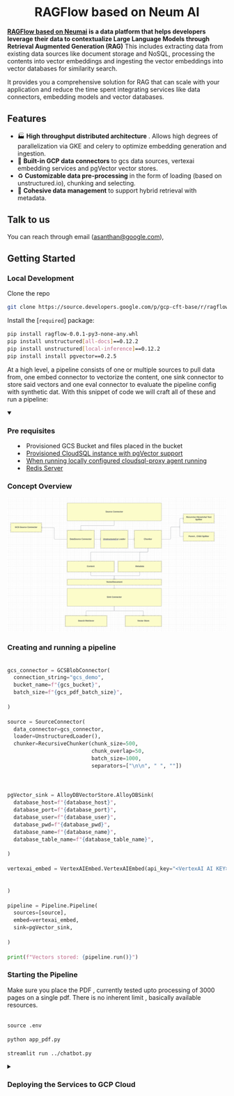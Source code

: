 <h1 align="center">RAGFlow based on Neum AI</h1>



**[RAGFlow based on Neumai](https://neum.ai) is a data platform that helps developers leverage their data to contextualize Large Language Models through Retrieval Augmented Generation (RAG)** This includes
extracting data from existing data sources like document storage and NoSQL, processing the contents into vector embeddings and ingesting the vector embeddings into vector databases for similarity search. 

It provides you a comprehensive solution for RAG that can scale with your application and reduce the time spent integrating services like data connectors, embedding models and vector databases.

## Features

- 🏭 **High throughput distributed architecture** . Allows high degrees of parallelization via GKE and celery to optimize embedding generation and ingestion. 
- 🧱 **Built-in GCP data connectors** to gcs data sources, vertexai embedding services and pgVector vector stores.
- ♻ **Customizable data pre-processing** in the form of loading (based on unstructured.io), chunking and selecting.
- 🤝 **Cohesive data management** to support hybrid retrieval with metadata.


## Talk to us

You can reach through email ([asanthan@google.com](mailto:asanthan@google.com)), 

## Getting Started


### Local Development

Clone the repo
```bash
git clone https://source.developers.google.com/p/gcp-cft-base/r/ragflow
```

Install the [`required`] package:

```bash
pip install ragflow-0.0.1-py3-none-any.whl
pip install unstructured[all-docs]==0.12.2
pip install unstructured[local-inference]==0.12.2
pip install install pgvector==0.2.5
```


At a high level, a pipeline consists of one or multiple sources to pull data from, one embed connector to vectorize the content,  one sink connector to store said vectors and one eval connector to evaluate the pipeline config with synthetic dat.
With this snippet of code we will craft all of these and run a pipeline:


<details open><summary>

  ### Pre requisites

  - Provisioned GCS Bucket and files placed in the bucket
  - [Provisioned CloudSQL instance with pgVector support](https://cloud.google.com/blog/products/databases/using-pgvector-llms-and-langchain-with-google-cloud-databases)
  - [When running locally configured cloudsql-proxy agent running](https://cloud.google.com/sql/docs/mysql/connect-auth-proxy#mac-m1)
  - [Redis Server](https://redis.io/docs/install/install-redis/install-redis-on-mac-os/)


  ### Concept Overview

  ![ragflow concept](data/images/pipeline_flow.png)

  ### Creating and running a pipeline
 
  
  ```python
  
  gcs_connector = GCSBlobConnector(
    connection_string="gcs_demo",
    bucket_name=f"{gcs_bucket}",
    batch_size=f"{gcs_pdf_batch_size}",

  )

  source = SourceConnector(
    data_connector=gcs_connector,
    loader=UnstructuredLoader(),
    chunker=RecursiveChunker(chunk_size=500,
                             chunk_overlap=50,
                             batch_size=1000,
                             separators=["\n\n", " ", ""])
    
    
    
  pgVector_sink = AlloyDBVectorStore.AlloyDBSink(
    database_host=f"{database_host}",  
    database_port=f"{database_port}", 
    database_user=f"{database_user}",
    database_pwd=f"{database_pwd}", 
    database_name=f"{database_name}",
    database_table_name=f"{database_table_name}",

  )

  vertexai_embed = VertexAIEmbed.VertexAIEmbed(api_key="<VertexAI AI KEY>")


  )

  pipeline = Pipeline.Pipeline(
    sources=[source],
    embed=vertexai_embed,
    sink=pgVector_sink,

  )

  print(f"Vectors stored: {pipeline.run()}")
  ```

  
### Starting the Pipeline

Make sure you place the PDF , currently tested upto processing of 3000 pages on a single pdf. There is no inherent limit , basically available resources.


```shell

source .env

python app_pdf.py

streamlit run ../chatbot.py

```

</summary>

</details>





<details>
   <summary>
  
  ### Deploying the Services to GCP Cloud
  
  </summary>

![ragflow concept](data/images/rag_flow_pipeline.png)
  
  ### Pre-requisite Services

  - [Provisioned CloudSQL instance with pgVector support](https://cloud.google.com/blog/products/databases/using-pgvector-llms-and-langchain-with-google-cloud-databases)
  - [Create Auto-pilot or standard GKE Cluster](https://cloud.google.com/kubernetes-engine/docs/how-to/creating-a-zonal-cluster)
    - ![node config](data/images/gke-cluster-node-config.jpg)
    - Enable Workload identity
    - Enable Filestore CSI driver
    - For Enterprise deployment make sure you create Private Cluster
  - [Create Filestore NFS](https://medium.com/@prayag-sangode/create-nfs-share-using-google-filestore-fc00b58f5731)
  - [Configure Artifact Registry Repository](https://cloud.google.com/artifact-registry/docs/docker)

  ### Building Docker image using Cloud Build
   
    
  ```shell
  cd ragflow
  gcloud builds submit --tag us-central1-docker.pkg.dev/<projectid>/<container_repo>/ragpipeline:v1 .
   ```

  ### Configure Persistence Volume in your GKE Cluster

  In this section we will configure the NFS Volume claim for access to POD Workers to process the PDF files.  Use the link below to connect to GKE cluster    
  > [!TIP]
  > [Accessing GKE Cluster](https://cloud.google.com/kubernetes-engine/docs/how-to/cluster-access-for-kubectl)

      
  #### Create Storage Class
  ```shell
    cd ragflow/k8s/rag_storage
    kubectl apply -f filestore-sc.yaml
   ```

  #### Create Persistent Volume
  Please the nfs section of the yaml file to reflect the filestore nfs share from the pre-requisite step above
  ```shell
    cd ragflow/k8s/rag_storage
    kubectl apply -f rag-fs-pv.yaml
   ```

  #### Create Persistent Volume Claim
  Please the nfs section of the yaml file to reflect the filestore nfs share from the pre-requisite step above
  ```shell
    cd ragflow/k8s/rag_storage
    kubectl apply -f rag-fs-pvc.yaml
   ```

### Configure Workload Identity in your GKE Cluster

> ℹ️
> In this section we will create service account and configure the services and associate it with workload identity


  #### Create Service Account
  ```shell
    gcloud iam service-accounts create ragflow-svcacc \
  --description="DESCRIPTION" \
  --display-name="DISPLAY_NAME"
  
  gcloud projects add-iam-policy-binding PROJECT_ID \
  --member="serviceAccount:ragflow-svcacc@PROJECT_ID.iam.gserviceaccount.com" \
  --role="roles/cloudsql.client"
  
   gcloud projects add-iam-policy-binding PROJECT_ID \
  --member="serviceAccount:ragflow-svcacc@PROJECT_ID.iam.gserviceaccount.com" \
  --role="roles/cloudsql.instanceUser"
  
  gcloud projects add-iam-policy-binding PROJECT_ID \
  --member="serviceAccount:ragflow-svcacc@PROJECT_ID.iam.gserviceaccount.com" \
  --role="roles/iam.serviceAccountTokenCreator"
  
  gcloud projects add-iam-policy-binding PROJECT_ID \
  --member="serviceAccount:ragflow-svcacc@PROJECT_ID.iam.gserviceaccount.com" \
  --role="roles/aiplatform.serviceAgent"
  
  gcloud projects add-iam-policy-binding PROJECT_ID \
  --member="serviceAccount:ragflow-svcacc@PROJECT_ID.iam.gserviceaccount.com" \
  --role="roles/aiplatform.user"
  
   ```



  #### Associate the Service Account to Workload Identity
> ℹ️
> Please update the service account name in the serviceAccount.yaml
  ```shell
    cd ragflow/k8s/svcAccount
    kubectl apply -f sericeAccount.yaml
    
    gcloud iam service-accounts add-iam-policy-binding \
    "ragflow-svcacc@<PROJECT_ID>.iam.gserviceaccount.com" \
    --member "serviceAccount:<PROJECT_ID>.svc.id.goog[default/k8s-service-account]" \
    --role "roles/iam.workloadIdentityUser" \
    --project <PROJECT_ID>
    
    
   ```

  ### Deploying the Apps

#### Configure Database

- [Connect to CloudSQL using CloudSql Proxy](https://cloud.google.com/sql/docs/postgres/connect-instance-auth-proxy)

> ℹ️
> Please connect to the CloudSQL instance and execute the following
  
  ```sql
    -- Create DB:
    
    CREATE DATABASE <DB_NAME>;
    
    \c <DB_NAME>
    
    -- Create pgvector Extension
    
    CREATE EXTENSION vector;
    
    -- Create Table:
    CREATE TABLE IF NOT EXISTS public.<TABLE_NAME>
    (
        id character varying(100) COLLATE pg_catalog."default",
        file_id text COLLATE pg_catalog."default",
        chunk_content text COLLATE pg_catalog."default",
        chunk_metadata text COLLATE pg_catalog."default",
        embedding vector(768)
    )
    TABLESPACE pg_default;

    -- Change Owner to User:

    ALTER TABLE IF EXISTS public.<TABLE_NAME>
        OWNER to <USER>;

    -- Index:

    CREATE INDEX IF NOT EXISTS sabre_vector_synxis_embedding_idx
        ON public.sabre_vector_synxis USING ivfflat
        (embedding vector_cosine_ops)
        WITH (lists=100)
        TABLESPACE pg_default;
    
   ```

  #### Local Redis Broker


  ```shell
    cd ragflow/k8s/redis
    kubectl apply -f redis.yaml
   ```

 #### RAG Pipeline API
> ℹ️
> Please update the container image url to reflect the artifact registry repo

  ```shell
    cd ragflow/k8s/rag_main
    kubectl create secret generic pgvector-store-secrets \
    --from-literal=VECTOR_DB=<DB> \
    --from-file=VECTOR_USER=<USER> \
    --from-literal=VECTOR_PWD='<Your Password>'
    
    kubectl apply -f rag_celery_app.yaml
    kubectl apply -f rag_api_celery_app_svc_internal.yaml
    
   ```

 #### RAG Workers
> ℹ️
> Please update the container image url to reflect the artifact registry repo

  ```shell
    cd ragflow/k8s/rag_workers

    
    kubectl apply -f rag_celery_worker_data_extraction.yaml
    kubectl apply -f rag_celery_worker_data_processing.yaml
    kubectl apply -f rag_celery_worker_data_embeddings.yaml
    
   ```





</details>

